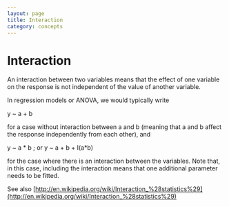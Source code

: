 ```yaml
---
layout: page
title: Interaction
category: concepts
---
```


Interaction
===

An interaction between two variables means that the effect of one variable on the response is not independent of the value of another variable.

In regression models or ANOVA, we would typically write

y ~ a + b 

for a case without interaction between a and b (meaning that a and b affect the response independently from each other), and

y ~ a * b ; or y ~ a + b + I(a*b)

for the case where there is an interaction between the variables. Note that, in this case, including the interaction means that one additional parameter needs to be fitted. 

See also [http://en.wikipedia.org/wiki/Interaction_%28statistics%29](http://en.wikipedia.org/wiki/Interaction_%28statistics%29)

